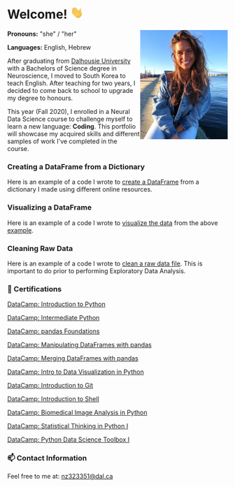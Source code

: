 <h1>Welcome! <img src="https://raw.githubusercontent.com/ABSphreak/ABSphreak/master/gifs/Hi.gif" width="30px"></h1>
                                                                               
<img align="right" src="dock.jpeg" width="200"/>

**Pronouns:** "she" / "her"

**Languages:** English, Hebrew
  
After graduating from <a href="https://www.dal.ca">Dalhousie University</a> with a Bachelors of Science degree in Neuroscience, I moved to South Korea to teach English. After teaching for two years, I decided to come back to school to upgrade my degree to honours.

This year (Fall 2020), I enrolled in a Neural Data Science course to challenge myself to learn a new language: **Coding**. This portfolio will showcase my acquired skills and different samples of work I've completed in the course. 
 
### Creating a DataFrame from a Dictionary
Here is an example of a code I wrote to [create a DataFrame](Provinces1.md) from a dictionary I made using different online resources.

### Visualizing a DataFrame
Here is an example of a code I wrote to [visualize the data](covidinprov1.md) from the above [example](Provinces1.md).

### Cleaning Raw Data
Here is an example of a code I wrote to [clean a raw data file](cleaningdata.md). This is important to do prior to performing Exploratory Data Analysis. 

 
### 🌟 Certifications
[DataCamp: Introduction to Python](intro.pdf)

[DataCamp: Intermediate Python](inter.pdf)

[DataCamp: pandas Foundations](pandas.pdf)

[DataCamp: Manipulating DataFrames with pandas](manipulating.pdf)

[DataCamp: Merging DataFrames with pandas](merging.pdf)

[DataCamp: Intro to Data Visualization in Python](visualization.pdf)

[DataCamp: Introduction to Git](intogit.pdf)

[DataCamp: Introduction to Shell](introshell.pdf)

[DataCamp: Biomedical Image Analysis in Python](bia.pdf)

[DataCamp: Statistical Thinking in Python I](stat.pdf)

[DataCamp: Python Data Science Toolbox I](sciencetoolbox.pdf)


### 📫 Contact Information
Feel free to me at:
[nz323351@dal.ca](mailto:nz323351@dal.ca)

